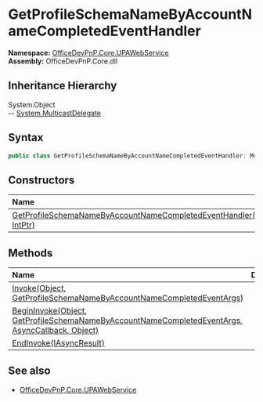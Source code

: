 # GetProfileSchemaNameByAccountNameCompletedEventHandler
  

**Namespace:** [OfficeDevPnP.Core.UPAWebService](OfficeDevPnP.Core.UPAWebService.md)  
**Assembly:** OfficeDevPnP.Core.dll  
## Inheritance Hierarchy
System.Object  
--  [System.MulticastDelegate](System.MulticastDelegate.md)
## Syntax
```C#
public class GetProfileSchemaNameByAccountNameCompletedEventHandler: MulticastDelegate
```
## Constructors
|**Name**|**Description**|
|:-----|:-----|
| [GetProfileSchemaNameByAccountNameCompletedEventHandler(Object, IntPtr)](OfficeDevPnP.Core.UPAWebService.GetProfileSchemaNameByAccountNameCompletedEventHandler.ctor1.md) | 
## Methods
|**Name**|**Description**|
|:-----|:-----|
| [Invoke(Object, GetProfileSchemaNameByAccountNameCompletedEventArgs)](OfficeDevPnP.Core.UPAWebService.GetProfileSchemaNameByAccountNameCompletedEventHandler.94706d63.md) | 
| [BeginInvoke(Object, GetProfileSchemaNameByAccountNameCompletedEventArgs, AsyncCallback, Object)](OfficeDevPnP.Core.UPAWebService.GetProfileSchemaNameByAccountNameCompletedEventHandler.945a2911.md) | 
| [EndInvoke(IAsyncResult)](OfficeDevPnP.Core.UPAWebService.GetProfileSchemaNameByAccountNameCompletedEventHandler.c9867657.md) | 
## See also
- [OfficeDevPnP.Core.UPAWebService](OfficeDevPnP.Core.UPAWebService.md)
